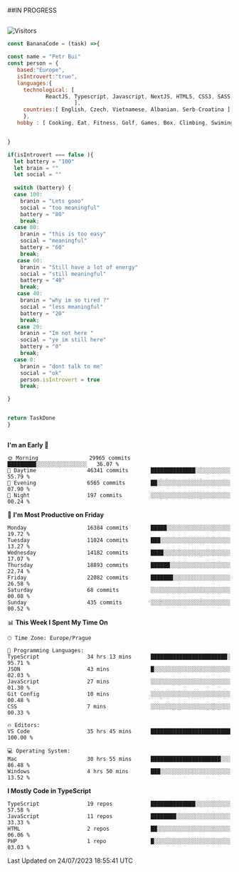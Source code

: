 ##IN PROGRESS
##
![Visitors](https://komarev.com/ghpvc/?username=petrbui&style=for-the-badge&label=Visitors+👀)
```Javascript
const BananaCode = (task) =>{

const name = "Petr Bui"
const person = {
   based:"Europe",
   isIntrovert:"true",
   languages:{
     technological: [ 
            ReactJS, Typescript, Javascript, NextJS, HTML5, CSS3, SASS, Redux, Node, Storybook, Styled-Component
                     ],
     countries:[ English, Czech, Vietnamese, Albanian, Serb-Croatina ]
     },
   hobby : [ Cooking, Eat, Fitness, Golf, Games, Box, Climbing, Swiming],


}

if(isIntrovert === false ){
  let battery = "100"
  let brain = ""
  let social = ""
  
  switch (battery) {
  case 100:
    branin = "Lets gooo"
    social = "too meaningful"
    battery = "80"
    break;
  case 80:
    branin = "this is too easy"
    social = "meaningful"
    battery = "60"
    break;
   case 60:
    branin = "Still have a lot of energy"
    social = "still meaningful"
    battery = "40"
    break;
   case 40:
    branin = "why im so tired ?"
    social = "less meaningful"
    battery = "20"
    break;
   case 20:
    branin = "Im not here "
    social = "ye im still here"
    battery = "0"
    break;
  case 0:
    branin = "dont talk to me"
    social = "ok"
    person.isIntrovert = true
    break;

}


return TaskDone
}
```



##
<!--
[![My GitHub stats](https://github-readme-stats.vercel.app/api?username=petrbui&theme=github_dark)](https://github.com/anuraghazra/github-readme-stats)

[![My wakatime stats](https://github-readme-stats.vercel.app/api/wakatime?username=petrbui&theme=github_dark)](https://github.com/anuraghazra/github-readme-stats)
-->
<!--START_SECTION:waka-->
**I'm an Early 🐤** 

```text
🌞 Morning                29965 commits       █████████░░░░░░░░░░░░░░░░   36.07 % 
🌆 Daytime                46341 commits       ██████████████░░░░░░░░░░░   55.79 % 
🌃 Evening                6565 commits        ██░░░░░░░░░░░░░░░░░░░░░░░   07.90 % 
🌙 Night                  197 commits         ░░░░░░░░░░░░░░░░░░░░░░░░░   00.24 % 
```
📅 **I'm Most Productive on Friday** 

```text
Monday                   16384 commits       █████░░░░░░░░░░░░░░░░░░░░   19.72 % 
Tuesday                  11024 commits       ███░░░░░░░░░░░░░░░░░░░░░░   13.27 % 
Wednesday                14182 commits       ████░░░░░░░░░░░░░░░░░░░░░   17.07 % 
Thursday                 18893 commits       ██████░░░░░░░░░░░░░░░░░░░   22.74 % 
Friday                   22082 commits       ███████░░░░░░░░░░░░░░░░░░   26.58 % 
Saturday                 68 commits          ░░░░░░░░░░░░░░░░░░░░░░░░░   00.08 % 
Sunday                   435 commits         ░░░░░░░░░░░░░░░░░░░░░░░░░   00.52 % 
```


📊 **This Week I Spent My Time On** 

```text
🕑︎ Time Zone: Europe/Prague

💬 Programming Languages: 
TypeScript               34 hrs 13 mins      ████████████████████████░   95.71 % 
JSON                     43 mins             █░░░░░░░░░░░░░░░░░░░░░░░░   02.03 % 
JavaScript               27 mins             ░░░░░░░░░░░░░░░░░░░░░░░░░   01.30 % 
Git Config               10 mins             ░░░░░░░░░░░░░░░░░░░░░░░░░   00.48 % 
CSS                      7 mins              ░░░░░░░░░░░░░░░░░░░░░░░░░   00.33 % 

🔥 Editors: 
VS Code                  35 hrs 45 mins      █████████████████████████   100.00 % 

💻 Operating System: 
Mac                      30 hrs 55 mins      ██████████████████████░░░   86.48 % 
Windows                  4 hrs 50 mins       ███░░░░░░░░░░░░░░░░░░░░░░   13.52 % 
```

**I Mostly Code in TypeScript** 

```text
TypeScript               19 repos            ██████████████░░░░░░░░░░░   57.58 % 
JavaScript               11 repos            ████████░░░░░░░░░░░░░░░░░   33.33 % 
HTML                     2 repos             ██░░░░░░░░░░░░░░░░░░░░░░░   06.06 % 
PHP                      1 repo              █░░░░░░░░░░░░░░░░░░░░░░░░   03.03 % 
```




 Last Updated on 24/07/2023 18:55:41 UTC
<!--END_SECTION:waka-->

